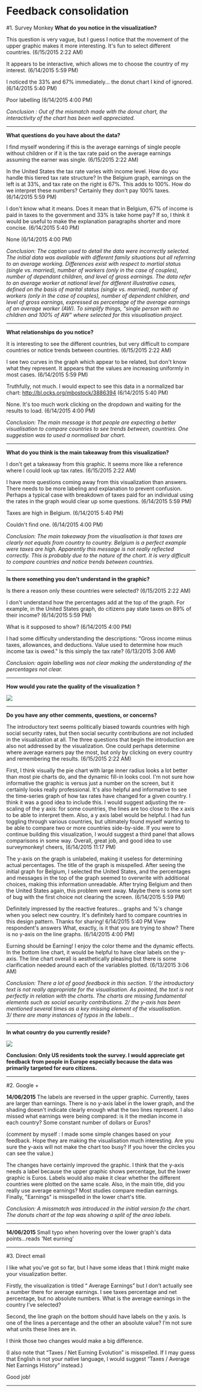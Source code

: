 # Feedback consolidation

#1. Survey Monkey
**What do you notice in the visualization?**

This question is very vague, but I guess I notice that the movement of the upper graphic makes it more interesting. It's fun to select different countries.
(6/15/2015 2:22 AM)

It appears to be interactive, which allows me to choose the country of my interest.
(6/14/2015 5:59 PM)

I noticed the 33% and 67% immediately... the donut chart I kind of ignored.
(6/14/2015 5:40 PM)

Poor labelling
(6/14/2015 4:00 PM)

*Conclusion : Out of the mismatch made with the donut chart, the interactivity of the chart has been well appreciated.*

---

**What questions do you have about the data?**

I find myself wondering if this is the average earnings of single people without children or if it is the tax rate paid on the average earnings assuming the earner was single.
(6/15/2015 2:22 AM)

In the United States the tax rate varies with income level. How do you handle this tiered tax rate structure? In the Belgium graph, earnings on the left is at 33%, and tax rate on the right is 67%. This adds to 100%. How do we interpret these numbers? Certainly they don't pay 100% taxes.
(6/14/2015 5:59 PM)

I don't know what it means. Does it mean that in Belgium, 67% of income is paid in taxes to the government and 33% is take home pay? If so, I think it would be useful to make the explanation paragraphs shorter and more concise.
(6/14/2015 5:40 PM)

None
(6/14/2015 4:00 PM)

*Conclusion: The caption used to detail the data were incorrectly selected.  The initial data was available with different family situations but all referring to an average working.  Differences exist with respect to martial status (single vs. married), number of workers (only in the case of couples), number of dependant children, and level of gross earnings.
The data refer to an average worker at national level for different illustrative cases, defined on the basis of marital status (single vs. married), number of workers (only in the case of couples), number of dependent children, and level of gross earnings, expressed as percentage of the average earnings of an average worker (AW).
To simplify things, “single person with no children and 100% of AW” where selected for this visualisation project.*

---

**What relationships do you notice?**

It is interesting to see the different countries, but very difficult to compare countries or notice trends between countries.
(6/15/2015 2:22 AM)

I see two curves in the graph which appear to be related, but don't know what they represent. It appears that the values are increasing uniformly in most cases.
(6/14/2015 5:59 PM)

Truthfully, not much. I would expect to see this data in a normalized bar chart: http://bl.ocks.org/mbostock/3886394
(6/14/2015 5:40 PM)

None. It's too much work clicking on the dropdown and waiting for the results to load.
(6/14/2015 4:00 PM)

*Conclusion: The main message is that people are expecting a better visualisation to compare countries to see trends between, countries.  One suggestion was to used a normalised bar chart.*

---

**What do you think is the main takeaway from this visualization?**

I don't get a takeaway from this graphic. It seems more like a reference where I could look up tax rates.
(6/15/2015 2:22 AM)

I have more questions coming away from this visualization than answers. There needs to be more labeling and explanation to prevent confusion. Perhaps a typical case with breakdown of taxes paid for an individual using the rates in the graph would clear up some questions.
(6/14/2015 5:59 PM)

Taxes are high in Belgium.
(6/14/2015 5:40 PM)

Couldn't find one.
(6/14/2015 4:00 PM)

*Conclusion: The main takeaway from the visualisation is that taxes are clearly not equals from country to country.  Belgium is a perfect example were taxes are high.  Apparently this message is not really reflected correctly.  This is probably due to the nature of the chart.  It is very difficult to compare countries and notice trends between countries.*

---

**Is there something you don’t understand in the graphic?**

Is there a reason only these countries were selected?
(6/15/2015 2:22 AM)

I don't understand how the percentages add at the top of the graph. For example, in the United States graph, do citizens pay state taxes on 89% of their income?
(6/14/2015 5:59 PM)

What is it supposed to show?
(6/14/2015 4:00 PM)

I had some difficulty understanding the descriptions: "Gross income minus taxes, allowances, and deductions. Value used to determine how much income tax is owed." Is this simply the tax rate?
(6/13/2015 3:06 AM)

*Conclusion: again labelling was not clear making the understanding of the percentages not clear.*

---

**How would you rate the quality of the visualization ?**

![](./public/pictures/quality_viz.png)

---

**Do you have any other comments, questions, or concerns?**

The introductory text seems politically biased towards countries with high social security rates, but then social security contributions are not included in the visualization at all. The three questions that begin the introduction are also not addressed by the visualization. One could perhaps determine where average earners pay the most, but only by clicking on every country and remembering the results.
(6/15/2015 2:22 AM)

First, I think visually the pie chart with large inner radius looks a lot better than most pie charts do, and the dynamic fill-in looks cool. I'm not sure how informative the graphic is versus just a number on the screen, but it certainly looks really professional. It's also helpful and informative to see the time-series graph of how tax rates have changed for a given country. I think it was a good idea to include this. I would suggest adjusting the re-scaling of the y axis: for some countries, the lines are too close to the x axis to be able to interpret them. Also, a y axis label would be helpful. I had fun toggling through various countries, but ultimately found myself wanting to be able to compare two or more countries side-by-side. If you were to continue building this visualization, I would suggest a third panel that allows comparisons in some way. Overall, great job, and good idea to use surveymonkey! cheers,
(6/14/2015 11:17 PM)

The y-axis on the graph is unlabeled, making it useless for determining actual percentages. The title of the graph is misspelled. After seeing the initial graph for Belgium, I selected the United States, and the percentages and messages in the top of the graph seemed to overwrite with additional choices, making this information unreadable. After trying Belgium and then the United States again, this problem went away. Maybe there is some sort of bug with the first choice not clearing the screen.
(6/14/2015 5:59 PM)

Definitely impressed by the reactive features... graphs and %'s change when you select new country. It's definitely hard to compare countries in this design pattern. Thanks for sharing!
6/14/2015 5:40 PM View respondent's answers
What, exactly, is it that you are trying to show? There is no y-axis on the line graphs.
(6/14/2015 4:00 PM)

Eurning should be Earning! I enjoy the color theme and the dynamic effects. In the bottom line chart, it would be helpful to have clear labels on the y-axis. The line chart overall is aesthetically pleasing but there is some clarification needed around each of the variables plotted.
(6/13/2015 3:06 AM)

*Conclusion: There a lot of good feedback in this section. 
1/ the introductory text is not really appropriate for the visualisation.  As pointed, the text is not perfectly in relation with the charts.  The charts are missing fundamental elements such as social security contributions.
2/ the y-axis has been mentioned several times as a key missing element of the visualisation.  
3/ there are many instances of typos in the labels...* 

---

**In what country do you currently reside?**

![](./public/pictures/country_survey.png)

**Conclusion: Only US residents took the survey.  I would appreciate get feedback from people in Europe especially because the data was primarily targeted for euro citizens.**

---

#2. Google +

**14/06/2015**
The labels are reversed in the upper graphic.  Currently, taxes are larger than earnings.  There is no y-axis label in the lower graph, and the shading doesn't indicate clearly enough what the two lines represent.  I also missed what earnings were being compared: is it the median income in each country? Some constant number of dollars or Euros? 

(comment by myself : I made some simple changes based on your feedback.  Hope they are making the visualisation much interesting. Are you sure the y-axis will not make the chart too busy? If you hover the circles you can see the value.)

The changes have certainly improved the graphic.   I think that the y-axis needs a label because the upper graphic shows percentage, but the lower graphic is Euros.  Labels would also make it clear whether the different countries were plotted on the same scale.  Also, in the main title, did you really use average earnings?  Most studies compare median earnings.  Finally, "Earnings" is misspelled in the lower chart's title. 

*Conclusion: A missmatch was introduced in the initial version fo the chart.  The donuts chart at the top was showing a split of the area labels.*

---

**14/06/2015**
Small typo when hovering over the lower graph's data points...reads 'Net eurning' 

---

#3. Direct email

I like what you’ve got so far, but I have some ideas that I think might make your visualization better.

Firstly, the visualization is titled “<Country> Average Earnings” but I don’t actually see a number there for average earnings. I see taxes percentage and net percentage, but no absolute numbers. What is the average earnings in the country I’ve selected?

Second, the line graph on the bottom should have labels on the y axis. Is one of the lines a percentage and the other an absolute value? I’m not sure what units these lines are in.

I think those two changes would make a big difference.

(I also note that “Taxes / Net Eurning Evolution” is misspelled. If I may guess that English is not your native language, I would suggest “Taxes / Average Net Earnings History” instead.)

Good job!

---